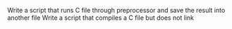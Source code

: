Write a script that runs C file through preprocessor and save the result into another file
Write a script that compiles a C file but does not link
